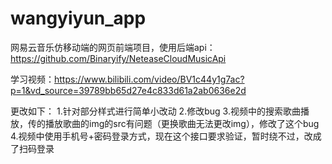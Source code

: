 # wangyiyun_app

网易云音乐仿移动端的网页前端项目，使用后端api：https://github.com/Binaryify/NeteaseCloudMusicApi

学习视频：https://www.bilibili.com/video/BV1c44y1g7ac?p=1&vd_source=39789bb65d27e4c833d61a2ab0636e2d

更改如下：
1.针对部分样式进行简单小改动
2.修改bug
3.视频中的搜索歌曲播放，传的播放歌曲的img的src有问题（更换歌曲无法更改img），修改了这个bug
4.视频中使用手机号+密码登录方式，现在这个接口要求验证，暂时绕不过，改成了扫码登录
